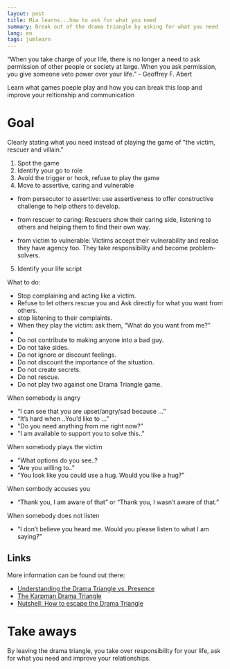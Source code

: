 ```yaml
---
layout: post
title: Mia learns...how to ask for what you need
summary: Break out of the drama triangle by asking for what you need
lang: en
tags: jumlearn
---
```


<div class="message">
“When you take charge of your life, there is no longer a need to ask permission of other people or society at large. When you ask permission, you give someone veto power over your life.” - Geoffrey F. Abert
</div>

Learn what games poeple play and how you can break this loop and improve your reltionship and communication

# Goal
Clearly stating what you need instead of playing the game of "the victim, rescuer and villain."

1. Spot the game
2. Identify your go to role
3. Avoid the trigger or hook, refuse to play the game
4. Move to assertive, caring and vulnerable 

- from persecutor to assertive: use assertiveness to offer constructive challenge to help others to develop. 

- from rescuer to caring: Rescuers show their caring side, listening to others and helping them to find their own way. 

- from victim to vulnerable: Victims accept their vulnerability and realise they have agency too. They take responsibility and become problem-solvers. 

5. Identify your life script


What to do:
- Stop complaining and acting like a victim. 
- Refuse to let others rescue you and Ask directly for what you want from others. 
- stop listening to their complaints. 
- When they play the victim: ask them, “What do you want from me?”
- 
- Do not contribute to making anyone into a bad guy.
- Do not take sides.
- Do not ignore or discount feelings.
- Do not discount the importance of the situation.
- Do not create secrets.
- Do not rescue.
- Do not play two against one Drama Triangle game.

When somebody is angry
- “I can see that you are upset/angry/sad because ...” 
- “It’s hard when ..You’d like to ...”
- "Do you need anything from me right now?”
- "I am available to support you to solve this.."

When somebody plays the victim
- "What options do you see..?
- “Are you willing to.."
- “You look like you could use a hug. Would you like a hug?”

When sombody accuses you
- “Thank you, I am aware of that” or “Thank you, I wasn’t aware of that.”

When somebody does not listen
- “I don’t believe you heard me. Would you please listen to what I am saying?"

## Links

More information can be found out there:

* [Understanding the Drama Triangle vs. Presence](https://youtu.be/ovrVv_RlCMw)
* [The Karpman Drama Triangle ](https://youtu.be/r0b5oCWSBqU)
*  [Nutshell: How to escape the Drama Triangle](https://www.changeboard.com/article-details/17186/nutshell-how-to-escape-the-drama-triangle/)


# Take aways
By leaving the drama triangle, you take over responsibility for your life, ask for what you need and improve your relationships.


